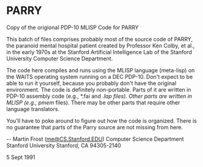 # PARRY
Copy of the origional PDP-10 MLISP Code for PARRY

This batch of files comprises probably most of the source code of PARRY,
the paranoid mental hospital patient created by Professor Ken Colby, et
al., in the early 1970s at the Stanford Artificial Intelligence Lab of the
Stanford University Computer Science Department.

The code here compiles and runs using the MLISP language (meta-lisp) on the
WAITS operating system running on a DEC PDP-10.  Don't expect to be able to
run it yourself, because you probably don't have the original environment.
The code is definitely non-portable.  Parts of it are written in PDP-10
assembly code (e.g., *.fai and *.lap files).  Other parts are written in
MLISP (e.g., pmem* files).  There may be other parts that require other
language translators.

You'll have to poke around to figure out how the code is organized.  There
is no guarantee that parts of the Parry source are not missing from here.

-- Martin Frost (me@CS.Stanford.EDU)
   Computer Science Department
   Stanford University
   Stanford, CA 94305-2140

   5 Sept 1991
